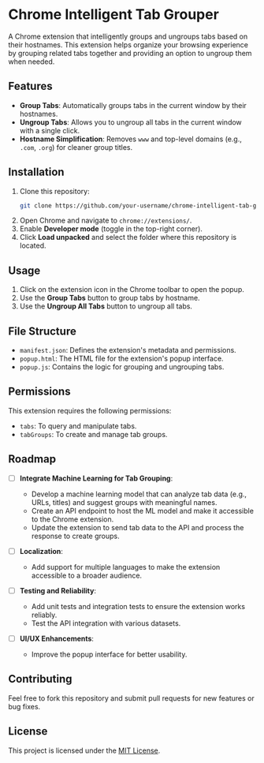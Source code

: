 # Chrome Intelligent Tab Grouper

A Chrome extension that intelligently groups and ungroups tabs based on their hostnames. This extension helps organize your browsing experience by grouping related tabs together and providing an option to ungroup them when needed.

## Features

- **Group Tabs**: Automatically groups tabs in the current window by their hostnames.
- **Ungroup Tabs**: Allows you to ungroup all tabs in the current window with a single click.
- **Hostname Simplification**: Removes `www` and top-level domains (e.g., `.com`, `.org`) for cleaner group titles.

## Installation

1. Clone this repository:
   ```bash
   git clone https://github.com/your-username/chrome-intelligent-tab-grouper.git
   ```
2. Open Chrome and navigate to `chrome://extensions/`.
3. Enable **Developer mode** (toggle in the top-right corner).
4. Click **Load unpacked** and select the folder where this repository is located.

## Usage

1. Click on the extension icon in the Chrome toolbar to open the popup.
2. Use the **Group Tabs** button to group tabs by hostname.
3. Use the **Ungroup All Tabs** button to ungroup all tabs.

## File Structure

- `manifest.json`: Defines the extension's metadata and permissions.
- `popup.html`: The HTML file for the extension's popup interface.
- `popup.js`: Contains the logic for grouping and ungrouping tabs.

## Permissions

This extension requires the following permissions:
- `tabs`: To query and manipulate tabs.
- `tabGroups`: To create and manage tab groups.

## Roadmap

- [ ] **Integrate Machine Learning for Tab Grouping**:
  - Develop a machine learning model that can analyze tab data (e.g., URLs, titles) and suggest groups with meaningful names.
  - Create an API endpoint to host the ML model and make it accessible to the Chrome extension.
  - Update the extension to send tab data to the API and process the response to create groups.

- [ ] **Localization**:
  - Add support for multiple languages to make the extension accessible to a broader audience.

- [ ] **Testing and Reliability**:
  - Add unit tests and integration tests to ensure the extension works reliably.
  - Test the API integration with various datasets.

- [ ] **UI/UX Enhancements**:
  - Improve the popup interface for better usability.

## Contributing

Feel free to fork this repository and submit pull requests for new features or bug fixes.

## License

This project is licensed under the [MIT License](LICENSE).
